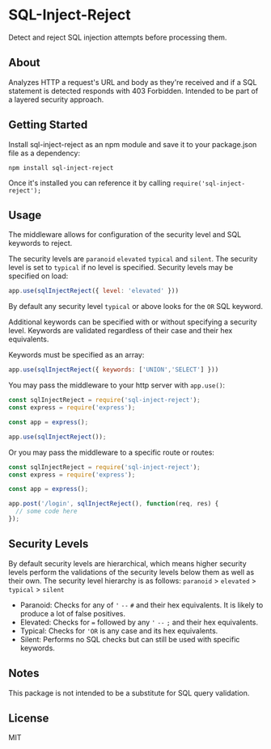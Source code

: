 # SQL-Inject-Reject
  
  Detect and reject SQL injection attempts before processing them.

## About

  Analyzes HTTP a request's URL and body as they're received and if a SQL statement is detected responds with 403 Forbidden.  Intended to be part of a layered security approach.

## Getting Started
  
  Install sql-inject-reject as an npm module and save it to your package.json file as a dependency:

  ```
npm install sql-inject-reject
  ```

  Once it's installed you can reference it by calling ```require('sql-inject-reject');```

## Usage

  The middleware allows for configuration of the security level and SQL keywords to reject.

  The security levels are `paranoid` `elevated` `typical` and `silent`.  The security level is set to `typical` if no level is specified. Security levels may be specified on load:

  ```js
app.use(sqlInjectReject({ level: 'elevated' }))
  ```

  By default any security level `typical` or above looks for the `OR` SQL keyword.  
  
  Additional keywords can be specified with or without specifying a security level.  Keywords are validated regardless of their case and their hex equivalents.
  
  Keywords must be specified as an array:

  ```js
app.use(sqlInjectReject({ keywords: ['UNION','SELECT'] }))
  ```
  You may pass the middleware to your http server with `app.use()`:
  ```js
const sqlInjectReject = require('sql-inject-reject');
const express = require('express');

const app = express();

app.use(sqlInjectReject());
  ```

Or you may pass the middleware to a specific route or routes:
  ```js
const sqlInjectReject = require('sql-inject-reject');
const express = require('express');

const app = express();

app.post('/login', sqlInjectReject(), function(req, res) {
    // some code here
});
  ```

## Security Levels

By default security levels are hierarchical, which means higher security levels perform the validations of the security levels below them as well as their own.  The security level hierarchy is as follows: `paranoid` > `elevated` > `typical` > `silent`

* Paranoid: Checks for any of `'` `--` `#` and their hex equivalents. It is likely to produce a lot of false positives.
* Elevated: Checks for `=` followed by any `'` `--` `;` and their hex equivalents.
* Typical: Checks for `'OR` is any case and its hex equivalents.
* Silent: Performs no SQL checks but can still be used with specific keywords.

## Notes

  This package is not intended to be a substitute for SQL query validation.

## License
  
  MIT